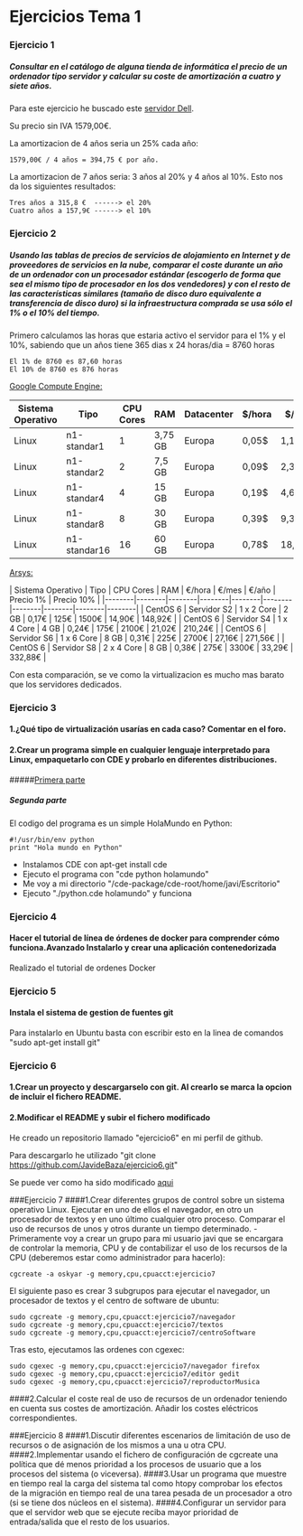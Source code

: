 # Ejercicios Tema 1

### Ejercicio 1
##### Consultar en el catálogo de alguna tienda de informática el precio de un ordenador tipo servidor y calcular su coste de amortización a cuatro y siete años.

Para este ejercicio he buscado este [servidor Dell](http://configure.euro.dell.com/dellstore/config.aspx?oc=pet110ii04&model_id=poweredge-t110-2&c=es&l=es&s=bsd&cs=esbsdt1&).

Su precio sin IVA 1579,00€. 

La amortizacion de 4 años seria un 25% cada año:

	1579,00€ / 4 años = 394,75 € por año. 

La amortizacion de 7 años seria: 3 años al 20% y 4 años al 10%. Esto nos da los siguientes resultados:

	Tres años a 315,8 €  ------> el 20%
    Cuatro años a 157,9€ ------> el 10%


### Ejercicio 2
##### Usando las tablas de precios de servicios de alojamiento en Internet y de proveedores de servicios en la nube, comparar el coste durante un año de un ordenador con un procesador estándar (escogerlo de forma que sea el mismo tipo de procesador en los dos vendedores) y con el resto de las características similares (tamaño de disco duro equivalente a transferencia de disco duro) si la infraestructura comprada se usa sólo el 1% o el 10% del tiempo.

Primero calculamos las horas que estaria activo el servidor para el 1% y el 10%, sabiendo que un años tiene 365 dias x 24 horas/dia = 8760 horas

	El 1% de 8760 es 87,60 horas
    El 10% de 8760 es 876 horas

[Google Compute Engine:](https://cloud.google.com/products/calculator/)

| Sistema Operativo | Tipo | CPU Cores | RAM | Datacenter | $/hora | $/dia | $/mes | $/año | Precio 1% | Precio 10% |
|--------|--------|--------|--------|--------|--------|--------|--------|--------|--------|--------|
| Linux | n1-standar1 | 1 | 3,75 GB | Europa | 0,05$ | 1,16$ | 34,87$ | 418,44$  |  4,38$ | 43,80$ |
| Linux | n1-standar2 | 2 | 7,5 GB | Europa | 0,09$ | 2,33$ | 69,75$ | 837$  |  7,88$ | 78,84$ |
| Linux | n1-standar4 | 4 | 15 GB | Europa | 0,19$ | 4,65$ | 139,49$ |  1673,88$ | 16,64$  | 116,44$ |
| Linux | n1-standar8 | 8 | 30 GB | Europa | 0,39$ | 9,30$ | 278,98$ | 3347,76$  | 34,16$  | 341,64$ |
| Linux | n1-standar16 | 16 | 60 GB | Europa | 0,78$ | 18,60$ | 557,96$ | 6695,52$  | 68,32$  | 683,28$ |


[Arsys:](www.arsys.es/servidores/dedicados)

| Sistema Operativo | Tipo | CPU Cores | RAM | €/hora | €/mes | €/año | Precio 1% | Precio 10% |
|--------|--------|--------|--------|--------|--------|--------|--------|--------|--------|
| CentOS 6 | Servidor S2 | 1 x 2 Core | 2 GB | 0,17€ | 125€ | 1500€ |  14,90€ | 148,92€ |
| CentOS 6 | Servidor S4 | 1 x 4 Core | 4 GB | 0,24€ | 175€ | 2100€ |  21,02€ | 210,24€ |
| CentOS 6 | Servidor S6 | 1 x 6 Core | 8 GB | 0,31€ | 225€ | 2700€ | 27,16€  | 271,56€ |
| CentOS 6 | Servidor S8 | 2 x 4 Core | 8 GB | 0,38€ | 275€ | 3300€ | 33,29€  | 332,88€ |

Con esta comparación, se ve como la virtualizacion es mucho mas barato que los servidores dedicados.

### Ejercicio 3
#### 1.¿Qué tipo de virtualización usarías en cada caso? Comentar en el foro.
#### 2.Crear un programa simple en cualquier lenguaje interpretado para Linux, empaquetarlo con CDE y probarlo en diferentes distribuciones.

#####[Primera parte](https://github.com/JJ/GII-2014/issues/71)

##### Segunda parte

El codigo del programa es un simple HolaMundo en Python:

```
#!/usr/bin/env python
print "Hola mundo en Python"
```

- Instalamos CDE con apt-get install cde
- Ejecuto el programa con "cde python holamundo"
- Me voy a mi directorio "/cde-package/cde-root/home/javi/Escritorio"
- Ejecuto "./python.cde holamundo" y funciona

### Ejercicio 4
#### Hacer el tutorial de línea de órdenes de docker para comprender cómo funciona.Avanzado Instalarlo y crear una aplicación contenedorizada

Realizado el tutorial de ordenes Docker

### Ejercicio 5
#### Instala el sistema de gestion de fuentes git
Para instalarlo en Ubuntu basta con escribir esto en la linea de comandos "sudo apt-get install git"

### Ejercicio 6
#### 1.Crear un proyecto y descargarselo con git. Al crearlo se marca la opcion de incluir el fichero README.
#### 2.Modificar el README y subir el fichero modificado
He creado un repositorio llamado "ejercicio6" en mi perfil de github.

Para descargarlo he utilizado "git clone https://github.com/JavideBaza/ejercicio6.git"

Se puede ver como ha sido modificado [aqui](https://github.com/JavideBaza/ejercicio6/blob/master/README.md)

###Ejercicio 7
####1.Crear diferentes grupos de control sobre un sistema operativo Linux. Ejecutar en uno de ellos el navegador, en otro un procesador de textos y en uno último cualquier otro proceso. Comparar el uso de recursos de unos y otros durante un tiempo determinado.
-Primeramente voy a crear un grupo para mi usuario javi que se encargara de  controlar la memoria, CPU y de contabilizar el uso de los recursos de la CPU (deberemos estar como administrador para hacerlo):

	cgcreate -a oskyar -g memory,cpu,cpuacct:ejercicio7
El siguiente paso es crear 3 subgrupos para ejecutar el navegador, un procesador de textos y el centro de software de ubuntu:

	sudo cgcreate -g memory,cpu,cpuacct:ejercicio7/navegador
	sudo cgcreate -g memory,cpu,cpuacct:ejercicio7/textos
	sudo cgcreate -g memory,cpu,cpuacct:ejercicio7/centroSoftware
    
Tras esto, ejecutamos las ordenes con cgexec:

	sudo cgexec -g memory,cpu,cpuacct:ejercicio7/navegador firefox
	sudo cgexec -g memory,cpu,cpuacct:ejercicio7/editor gedit
	sudo cgexec -g memory,cpu,cpuacct:ejercicio7/reproductorMusica 

####2.Calcular el coste real de uso de recursos de un ordenador teniendo en cuenta sus costes de amortización. Añadir los costes eléctricos correspondientes.


###Ejercicio 8
####1.Discutir diferentes escenarios de limitación de uso de recursos o de asignación de los mismos a una u otra CPU.
####2.Implementar usando el fichero de configuración de cgcreate una política que dé menos prioridad a los procesos de usuario que a los procesos del sistema (o viceversa).
####3.Usar un programa que muestre en tiempo real la carga del sistema tal como htopy comprobar los efectos de la migración en tiempo real de una tarea pesada de un procesador a otro (si se tiene dos núcleos en el sistema).
####4.Configurar un servidor para que el servidor web que se ejecute reciba mayor prioridad de entrada/salida que el resto de los usuarios.




